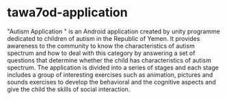 # tawa7od-application
"Autism Application " is an Android application created by unity programme dedicated to  children of autism in the Republic of Yemen. It  provides awareness to the community to know the characteristics of autism spectrum and how to deal with this category by answering a set of questions that determine whether the child has characteristics of autism spectrum. The application is divided into a series of stages and each stage includes a group of interesting exercises  such as animation, pictures and sounds  exercises to develop the behavioral and the cognitive aspects and give the child the skills of social interaction.

